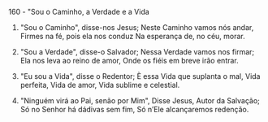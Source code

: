 160 - "Sou o Caminho, a Verdade e a Vida

1. "Sou o Caminho", disse-nos Jesus;
   Neste Caminho vamos nós andar,
   Firmes na fé, pois ela nos conduz
   Na esperança de, no céu, morar.

2. "Sou a Verdade", disse-o Salvador;
   Nessa Verdade vamos nos firmar;
   Ela nos leva ao reino de amor,
   Onde os fiéis em breve irão entrar.

3. "Eu sou a Vida", disse o Redentor;
   È essa Vida que suplanta o mal,
   Vida perfeita, Vida de amor,
   Vida sublime e celestial.

4. "Ninguém virá ao Pai, senão por Mim",
   Disse Jesus, Autor da Salvação;
   Só no Senhor há dádivas sem fim,
   Só n’Ele alcançaremos redenção.
